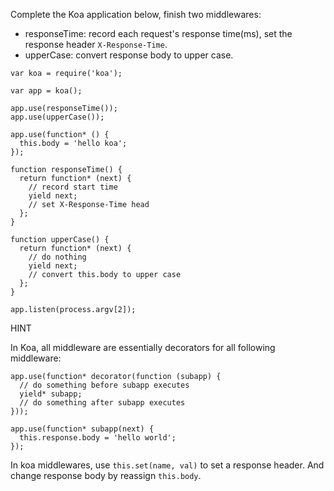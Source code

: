 Complete the Koa application below, finish two middlewares:

- responseTime: record each request's response time(ms), set the response header `X-Response-Time`.
- upperCase: convert response body to upper case.

```
var koa = require('koa');

var app = koa();

app.use(responseTime());
app.use(upperCase());

app.use(function* () {
  this.body = 'hello koa';
});

function responseTime() {
  return function* (next) {
    // record start time
    yield next;
    // set X-Response-Time head
  };
}

function upperCase() {
  return function* (next) {
    // do nothing
    yield next;
    // convert this.body to upper case
  };
}

app.listen(process.argv[2]);

```

HINT

In Koa, all middleware are essentially decorators for all following middleware:

```
app.use(function* decorator(function (subapp) {
  // do something before subapp executes
  yield* subapp;
  // do something after subapp executes
}));

app.use(function* subapp(next) {
  this.response.body = 'hello world';
});
```

In koa middlewares, use `this.set(name, val)` to set a response header.
And change response body by reassign `this.body`.

